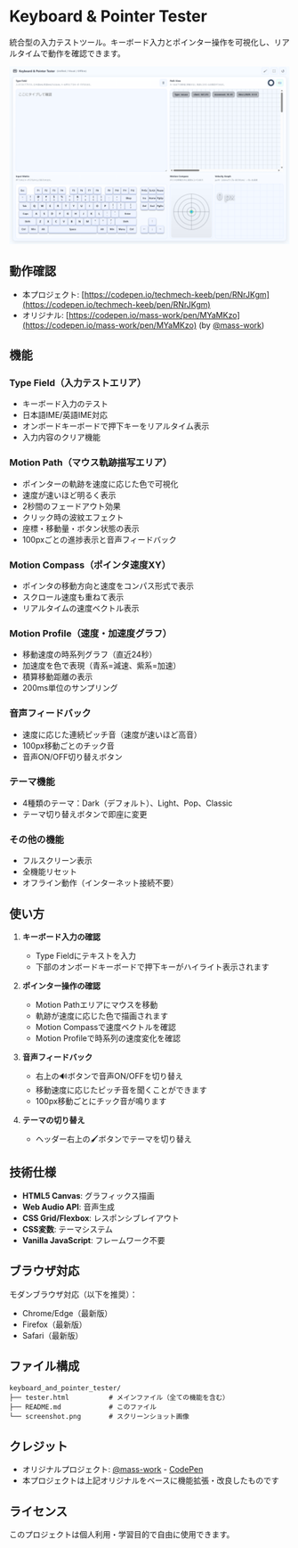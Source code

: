 # Keyboard & Pointer Tester

統合型の入力テストツール。キーボード入力とポインター操作を可視化し、リアルタイムで動作を確認できます。

![Keyboard & Pointer Tester](./screenshot.png)

## 動作確認

- 本プロジェクト: [https://codepen.io/techmech-keeb/pen/RNrJKgm](https://codepen.io/techmech-keeb/pen/RNrJKgm)
- オリジナル: [https://codepen.io/mass-work/pen/MYaMKzo](https://codepen.io/mass-work/pen/MYaMKzo) (by [@mass-work](https://codepen.io/mass-work))

## 機能

### Type Field（入力テストエリア）
- キーボード入力のテスト
- 日本語IME/英語IME対応
- オンボードキーボードで押下キーをリアルタイム表示
- 入力内容のクリア機能

### Motion Path（マウス軌跡描写エリア）
- ポインターの軌跡を速度に応じた色で可視化
- 速度が速いほど明るく表示
- 2秒間のフェードアウト効果
- クリック時の波紋エフェクト
- 座標・移動量・ボタン状態の表示
- 100pxごとの進捗表示と音声フィードバック

### Motion Compass（ポインタ速度XY）
- ポインタの移動方向と速度をコンパス形式で表示
- スクロール速度も重ねて表示
- リアルタイムの速度ベクトル表示

### Motion Profile（速度・加速度グラフ）
- 移動速度の時系列グラフ（直近24秒）
- 加速度を色で表現（青系=減速、紫系=加速）
- 積算移動距離の表示
- 200ms単位のサンプリング

### 音声フィードバック
- 速度に応じた連続ピッチ音（速度が速いほど高音）
- 100px移動ごとのチック音
- 音声ON/OFF切り替えボタン

### テーマ機能
- 4種類のテーマ：Dark（デフォルト）、Light、Pop、Classic
- テーマ切り替えボタンで即座に変更

### その他の機能
- フルスクリーン表示
- 全機能リセット
- オフライン動作（インターネット接続不要）

## 使い方

1. **キーボード入力の確認**
   - Type Fieldにテキストを入力
   - 下部のオンボードキーボードで押下キーがハイライト表示されます

2. **ポインター操作の確認**
   - Motion Pathエリアにマウスを移動
   - 軌跡が速度に応じた色で描画されます
   - Motion Compassで速度ベクトルを確認
   - Motion Profileで時系列の速度変化を確認

3. **音声フィードバック**
   - 右上の🔊ボタンで音声ON/OFFを切り替え
   - 移動速度に応じたピッチ音を聞くことができます
   - 100px移動ごとにチック音が鳴ります

4. **テーマの切り替え**
   - ヘッダー右上の🖌ボタンでテーマを切り替え

## 技術仕様

- **HTML5 Canvas**: グラフィックス描画
- **Web Audio API**: 音声生成
- **CSS Grid/Flexbox**: レスポンシブレイアウト
- **CSS変数**: テーマシステム
- **Vanilla JavaScript**: フレームワーク不要

## ブラウザ対応

モダンブラウザ対応（以下を推奨）：
- Chrome/Edge（最新版）
- Firefox（最新版）
- Safari（最新版）

## ファイル構成

```
keyboard_and_pointer_tester/
├── tester.html          # メインファイル（全ての機能を含む）
├── README.md            # このファイル
└── screenshot.png       # スクリーンショット画像
```

## クレジット

- オリジナルプロジェクト: [@mass-work](https://codepen.io/mass-work) - [CodePen](https://codepen.io/mass-work/pen/MYaMKzo)
- 本プロジェクトは上記オリジナルをベースに機能拡張・改良したものです

## ライセンス

このプロジェクトは個人利用・学習目的で自由に使用できます。

